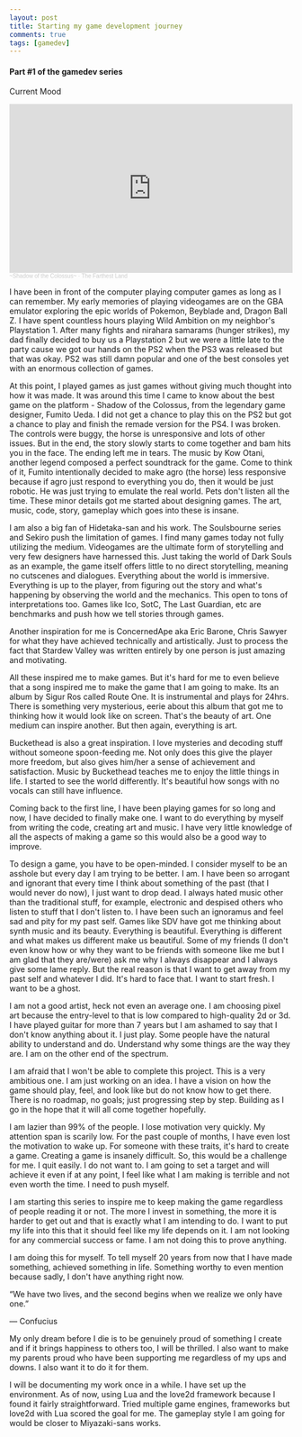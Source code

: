 ```yaml
---
layout: post
title: Starting my game development journey
comments: true
tags: [gamedev]
---
```


#### Part #1 of the gamedev series

Current Mood
<iframe width="100%" height="300" scrolling="no" frameborder="no" allow="autoplay" src="https://w.soundcloud.com/player/?url=https%3A//api.soundcloud.com/tracks/106012494&color=%23000000&auto_play=false&hide_related=false&show_comments=true&show_user=true&show_reposts=false&show_teaser=true&visual=true"></iframe><div style="font-size: 10px; color: #cccccc;line-break: anywhere;word-break: normal;overflow: hidden;white-space: nowrap;text-overflow: ellipsis; font-family: Interstate,Lucida Grande,Lucida Sans Unicode,Lucida Sans,Garuda,Verdana,Tahoma,sans-serif;font-weight: 100;"><a href="https://soundcloud.com/masterpies" title="~Shadow of the Colossus~" target="_blank" style="color: #cccccc; text-decoration: none;">~Shadow of the Colossus~</a> · <a href="https://soundcloud.com/masterpies/the-farthest-land" title="The Farthest Land" target="_blank" style="color: #cccccc; text-decoration: none;">The Farthest Land</a></div>

I have been in front of the computer playing computer games as long as I can remember. My early memories of playing videogames are on the GBA emulator exploring the epic worlds of Pokemon, Beyblade and, Dragon Ball Z. I have spent countless hours playing Wild Ambition on my neighbor's Playstation 1. After many fights and nirahara samarams (hunger strikes), my dad finally decided to buy us a Playstation 2 but we were a little late to the party cause we got our hands on the PS2 when the PS3 was released but that was okay. PS2 was still damn popular and one of the best consoles yet with an enormous collection of games. 

At this point, I played games as just games without giving much thought into how it was made. It was around this time I came to know about the best game on the platform - Shadow of the Colossus, from the legendary game designer, Fumito Ueda. I did not get a chance to play this on the PS2 but got a chance to play and finish the remade version for the PS4. I was broken. The controls were buggy, the horse is unresponsive and lots of other issues. But in the end, the story slowly starts to come together and bam hits you in the face. The ending left me in tears. The music by Kow Otani, another legend composed a perfect soundtrack for the game. Come to think of it, Fumito intentionally decided to make agro (the horse) less responsive because if agro just respond to everything you do, then it would be just robotic. He was just trying to emulate the real world. Pets don't listen all the time. These minor details got me started about designing games. The art, music, code, story, gameplay which goes into these is insane.

I am also a big fan of Hidetaka-san and his work. The Soulsbourne series and Sekiro push the limitation of games. I find many games today not fully utilizing the medium. Videogames are the ultimate form of storytelling and very few designers have harnessed this. Just taking the world of Dark Souls as an example, the game itself offers little to no direct storytelling, meaning no cutscenes and dialogues. Everything about the world is immersive. Everything is up to the player, from figuring out the story and what's happening by observing the world and the mechanics. This open to tons of interpretations too. Games like Ico, SotC, The Last Guardian, etc are benchmarks and push how we tell stories through games.

Another inspiration for me is ConcernedApe aka Eric Barone, Chris Sawyer for what they have achieved technically and artistically. Just to process the fact that Stardew Valley was written entirely by one person is just amazing and motivating. 

All these inspired me to make games. But it's hard for me to even believe that a song inspired me to make the game that I am going to make. Its an album by Sigur Ros called Route One. It is instrumental and plays for 24hrs. There is something very mysterious, eerie about this album that got me to thinking how it would look like on screen. That's the beauty of art. One medium can inspire another. But then again, everything is art. 

Buckethead is also a great inspiration. I love mysteries and decoding stuff without someone spoon-feeding me. Not only does this give the player more freedom, but also gives him/her a sense of achievement and satisfaction. Music by Buckethead teaches me to enjoy the little things in life. I started to see the world differently. It's beautiful how songs with no vocals can still have influence. 

Coming back to the first line, I have been playing games for so long and now, I have decided to finally make one. I want to do everything by myself from writing the code, creating art and music. I have very little knowledge of all the aspects of making a game so this would also be a good way to improve.

To design a game, you have to be open-minded. I consider myself to be an asshole but every day I am trying to be better. I am. I have been so arrogant and ignorant that every time I think about something of the past (that I would never do now), I just want to drop dead. I always hated music other than the traditional stuff, for example, electronic and despised others who listen to stuff that I don't listen to. I have been such an ignoramus and feel sad and pity for my past self. Games like SDV have got me thinking about synth music and its beauty. Everything is beautiful. Everything is different and what makes us different make us beautiful. Some of my friends (I don't even know how or why they want to be friends with someone like me but I am glad that they are/were) ask me why I always disappear and I always give some lame reply. But the real reason is that I want to get away from my past self and whatever I did. It's hard to face that. I want to start fresh. I want to be a ghost.

I am not a good artist, heck not even an average one. I am choosing pixel art because the entry-level to that is low compared to high-quality 2d or 3d. I have played guitar for more than 7 years but I am ashamed to say that I don't know anything about it. I just play. Some people have the natural ability to understand and do. Understand why some things are the way they are. I am on the other end of the spectrum.

I am afraid that I won't be able to complete this project. This is a very ambitious one. I am just working on an idea. I have a vision on how the game should play, feel, and look like but do not know how to get there. There is no roadmap, no goals; just progressing step by step. Building as I go in the hope that it will all come together hopefully.

I am lazier than 99% of the people. I lose motivation very quickly. My attention span is scarily low. For the past couple of months, I have even lost the motivation to wake up. For someone with these traits, it's hard to create a game. Creating a game is insanely difficult. So, this would be a challenge for me. I quit easily. I do not want to. I am going to set a target and will achieve it even if at any point, I feel like what I am making is terrible and not even worth the time. I need to push myself.

I am starting this series to inspire me to keep making the game regardless of people reading it or not. The more I invest in something, the more it is harder to get out and that is exactly what I am intending to do. I want to put my life into this that it should feel like my life depends on it. I am not looking for any commercial success or fame. I am not doing this to prove anything.

I am doing this for myself. To tell myself 20 years from now that I have made something, achieved something in life. Something worthy to even mention because sadly, I don't have anything right now. 

“We have two lives, and the second begins when we realize we only have one.”

― Confucius 

My only dream before I die is to be genuinely proud of something I create and if it brings happiness to others too, I will be thrilled. I also want to make my parents proud who have been supporting me regardless of my ups and downs. I also want it to do it for them.

I will be documenting my work once in a while. I have set up the environment. As of now, using Lua and the love2d framework because I found it fairly straightforward. Tried multiple game engines, frameworks but love2d with Lua scored the goal for me. The gameplay style I am going for would be closer to Miyazaki-sans works. 
